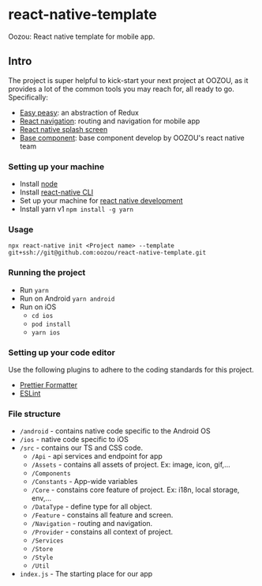 # react-native-template

Oozou: React native template for mobile app.

## Intro
The project is super helpful to kick-start your next project at OOZOU, as it provides a lot of the common tools you may reach for, all ready to go. Specifically:
- [Easy peasy](https://easy-peasy.vercel.app/): an abstraction of Redux
- [React navigation](https://reactnavigation.org/): routing and navigation for mobile app
- [React native splash screen](https://github.com/crazycodeboy/react-native-splash-screen)
- [Base component](https://github.com/oozou/react-native-ui): base component develop by OOZOU's react native team

### Setting up your machine

- Install [node](https://nodejs.org/en/)
- Install [react-native CLI](https://facebook.github.io/react-native/docs/getting-started.html)
- Set up your machine for [react native development](https://reactnative.dev/docs/environment-setup)
- Install yarn v1 `npm install -g yarn`

### Usage

`npx react-native init <Project name> --template git+ssh://git@github.com:oozou/react-native-template.git`

### Running the project

- Run `yarn`
- Run on Android `yarn android`
- Run on iOS
  - `cd ios`
  - `pod install`
  - `yarn ios`

### Setting up your code editor

Use the following plugins to adhere to the coding standards for this project.

- [Prettier Formatter](https://github.com/prettier/prettier-vscode)
- [ESLint](https://github.com/Microsoft/vscode-eslint)

### File structure
- `/android` - contains native code specific to the Android OS
- `/ios` - native code specific to iOS
- `/src` - contains our TS and CSS code.
    - `/Api` - api services and endpoint for app
    - `/Assets` - contains all assets of project. Ex: image, icon, gif,... 
    - `/Components`
    - `/Constants` - App-wide variables
    - `/Core` - constains core feature of project. Ex: i18n, local storage, env,...
    - `/DataType` - define type for all object.
    - `/Feature` - constains all feature and screen.
    - `/Navigation` - routing and navigation.
    - `/Provider` - constains all context of project.
    - `/Services`
    - `/Store`
    - `/Style`
    - `/Util`
- `index.js` - The starting place for our app

